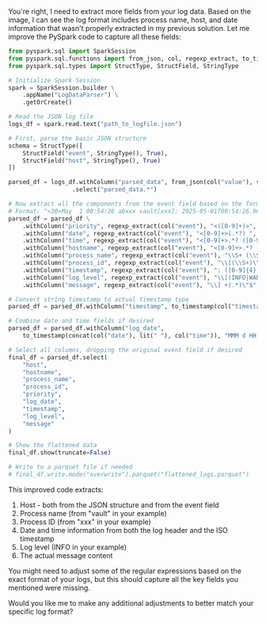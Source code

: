You're right, I need to extract more fields from your log data. Based on the image, I can see the log format includes process name, host, and date information that wasn't properly extracted in my previous solution. Let me improve the PySpark code to capture all these fields:

```python
from pyspark.sql import SparkSession
from pyspark.sql.functions import from_json, col, regexp_extract, to_timestamp
from pyspark.sql.types import StructType, StructField, StringType

# Initialize Spark Session
spark = SparkSession.builder \
    .appName("LogDataParser") \
    .getOrCreate()

# Read the JSON log file
logs_df = spark.read.text("path_to_logfile.json")

# First, parse the basic JSON structure
schema = StructType([
    StructField("event", StringType(), True),
    StructField("host", StringType(), True)
])

parsed_df = logs_df.withColumn("parsed_data", from_json(col("value"), schema)) \
                  .select("parsed_data.*")

# Now extract all the components from the event field based on the format shown in the image
# Format: "<30>May  1 00:54:26 abxxx vault[xxx]: 2025-05-01T00:54:26.968+0100 [INFO]  <msg>"
parsed_df = parsed_df \
    .withColumn("priority", regexp_extract(col("event"), "<([0-9]+)>", 1)) \
    .withColumn("date", regexp_extract(col("event"), "<[0-9]+>(.*?) ", 1)) \
    .withColumn("time", regexp_extract(col("event"), "<[0-9]+>.*? ([0-9]{2}:[0-9]{2}:[0-9]{2})", 1)) \
    .withColumn("hostname", regexp_extract(col("event"), "<[0-9]+>.*? [0-9]{2}:[0-9]{2}:[0-9]{2} (\\S+)", 1)) \
    .withColumn("process_name", regexp_extract(col("event"), "\\S+ (\\S+)\\[", 1)) \
    .withColumn("process_id", regexp_extract(col("event"), "\\[(\\S+)\\]:", 1)) \
    .withColumn("timestamp", regexp_extract(col("event"), ": ([0-9]{4}-[0-9]{2}-[0-9]{2}T[0-9]{2}:[0-9]{2}:[0-9]{2}\\.[0-9]+\\+[0-9]{4})", 1)) \
    .withColumn("log_level", regexp_extract(col("event"), "\\[(INFO|WARN|ERROR|DEBUG)\\]", 1)) \
    .withColumn("message", regexp_extract(col("event"), "\\] +(.*)\"$", 1))

# Convert string timestamp to actual timestamp type
parsed_df = parsed_df.withColumn("timestamp", to_timestamp(col("timestamp"), "yyyy-MM-dd'T'HH:mm:ss.SSSZ"))

# Combine date and time fields if desired
parsed_df = parsed_df.withColumn("log_date", 
    to_timestamp(concat(col("date"), lit(" "), col("time")), "MMM d HH:mm:ss"))

# Select all columns, dropping the original event field if desired
final_df = parsed_df.select(
    "host", 
    "hostname", 
    "process_name", 
    "process_id", 
    "priority", 
    "log_date", 
    "timestamp", 
    "log_level", 
    "message"
)

# Show the flattened data
final_df.show(truncate=False)

# Write to a parquet file if needed
# final_df.write.mode("overwrite").parquet("flattened_logs.parquet")
```

This improved code extracts:
1. Host - both from the JSON structure and from the event field
2. Process name (from "vault" in your example)
3. Process ID (from "xxx" in your example)
4. Date and time information from both the log header and the ISO timestamp
5. Log level (INFO in your example)
6. The actual message content

You might need to adjust some of the regular expressions based on the exact format of your logs, but this should capture all the key fields you mentioned were missing.

Would you like me to make any additional adjustments to better match your specific log format?